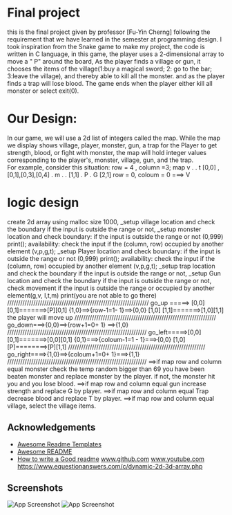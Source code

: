 
# Final project

this is the final project given by professor [Fu-Yin Cherng] following the requirement that we have learned in the semester at programming design.
I took inspiration from the Snake game to make my project, the code is written in C language, 
in this game, the player uses a 2-dimensional array to move a " P" around the board, 
As the player finds a village or gun, it chooses the items of the village(1:buy a magical sword; 2: go to the bar; 3:leave the village), 
and thereby able to kill all the monster. and as the player finds a trap will lose blood.
The game ends when the player either kill all monster or select exit(0).
# Our Design:
In our game, we will use a 2d list of integers called the map.  While the map we display shows village, player, monster, gun, a trap for the Player to get strength, 
blood, or fight with monster, the map will hold integer values corresponding to the player's, monster, village, gun, and the trap.  
For example, consider this situation:
row = 4 , column =3;             map
v    .     .    t                       [0,0] ,[0,1],[0,3],[0,4]
.    m     .    .                       [1,1]
.    P     .    G                       [2,1]
row = 0, coloum = 0 ===> V
# logic design
create 2d array using malloc size 1000,
 _setup village location and check the boundary if the input is outside the range or not, 
_setup monster location and check
boundary: if the input is outside the range or not (0,999)
print();
availability: check the input if the (column, row) occupied by another element (v,p,g,t);
_setup Player location and check
boundary: if the input is outside the range or not (0,999)
print();
availability: check the input if the (column, row) occupied by another element (v,p,g,t);
_setup trap location and check the boundary if the input is outside the range or not, 
_setup Gun location and check the boundary if the input is outside the range or not, 
check movement if the input is outside the range or occupied by another element(g,v, I,t,m) 
print(you are not able to go there)
/////////////////////////////////////////////////////////////////
go_up =====> [0,0] [0,1]=======>[P][0,1]
                          {1,0}==>{row-1=1- 1}==>{0,0}
                          [1,0] [1,1]=======>[1,0][1,1]
the player will move up
/////////////////////////////////////////////////////////////////
go_down===>{0,0}==>{row+1=0+ 1} ==>{1,0}
////////////////////////////////////////////////////////////////
go_left=====>[0,0] [0,1]=======>[0,0][0,1]
                         {0,1}===>{coloum-1=1 - 1}===>{0,0}
                          [1,0] [P]========>[P][1,1]
///////////////////////////////////////////////////////////////
go_right====>{1,0}==>{coloum+1=0+ 1}===>{1,1}
////////////////////////////////////////////////////////////////
==>if map row and column equal monster check the temp random bigger than 69 you have been beaten monster and replace monster by the player.
 if not, the monster hit you and you lose blood.
==>if map row and column equal gun increase strength and replace G by player.
==>if map row and column equal Trap decrease blood and replace T by player.
==>if map row and column equal village, select the village items.

## Acknowledgements

 - [Awesome Readme Templates](https://awesomeopensource.com/project/elangosundar/awesome-README-templates)
 - [Awesome README](https://github.com/matiassingers/awesome-readme)
 - [How to write a Good readme](https://bulldogjob.com/news/449-how-to-write-a-good-readme-for-your-github-project)
www.github.com
www.youtube.com
https://www.equestionanswers.com/c/dynamic-2d-3d-array.php


## Screenshots

![App Screenshot](https://via.placeholder.com/468x300?text=App+Screenshot+https://paste.pics/7a467c73aefd241f08dc47d1a451c48a)
![App Screenshot](https://via.placeholder.com/468x300?text=App+Screenshot+https://paste.pics/187010a58bef600d226abb68ef106671)

